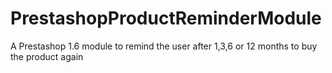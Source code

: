 PrestashopProductReminderModule
===============================

A Prestashop 1.6 module to remind the user after 1,3,6 or 12 months to buy the product again
